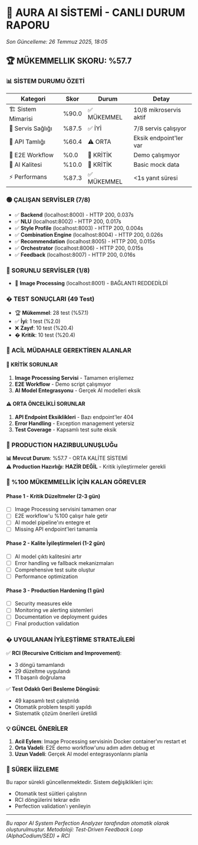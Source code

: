 # 🎯 AURA AI SİSTEMİ - CANLI DURUM RAPORU
*Son Güncelleme: 26 Temmuz 2025, 18:05*

## 🏆 MÜKEMMELLIK SKORU: %57.7

### 📊 SİSTEM DURUMU ÖZETİ
| Kategori | Skor | Durum | Detay |
|----------|------|--------|--------|
| 🏗️ Sistem Mimarisi | %90.0 | ✅ MÜKEMMEL | 10/8 mikroservis aktif |
| 🏥 Servis Sağlığı | %87.5 | ✅ İYİ | 7/8 servis çalışıyor |
| 🔌 API Tamlığı | %60.4 | ⚠️ ORTA | Eksik endpoint'ler var |
| 🔄 E2E Workflow | %0.0 | 🚨 KRİTİK | Demo çalışmıyor |
| 🤖 AI Kalitesi | %10.0 | 🚨 KRİTİK | Basic mock data |
| ⚡ Performans | %87.3 | ✅ MÜKEMMEL | <1s yanıt süresi |

### 🟢 ÇALIŞAN SERVİSLER (7/8)
- ✅ **Backend** (localhost:8000) - HTTP 200, 0.037s
- ✅ **NLU** (localhost:8002) - HTTP 200, 0.017s  
- ✅ **Style Profile** (localhost:8003) - HTTP 200, 0.004s
- ✅ **Combination Engine** (localhost:8004) - HTTP 200, 0.026s
- ✅ **Recommendation** (localhost:8005) - HTTP 200, 0.015s
- ✅ **Orchestrator** (localhost:8006) - HTTP 200, 0.015s
- ✅ **Feedback** (localhost:8007) - HTTP 200, 0.016s

### 🔴 SORUNLU SERVİSLER (1/8)
- 🚨 **Image Processing** (localhost:8001) - BAĞLANTI REDDEDİLDİ

### � TEST SONUÇLARI (49 Test)
- 🏆 **Mükemmel**: 28 test (%57.1)
- ✅ **İyi**: 1 test (%2.0)
- ❌ **Zayıf**: 10 test (%20.4)
- � **Kritik**: 10 test (%20.4)

### 🔧 ACİL MÜDAHALE GEREKTİREN ALANLAR

#### 🚨 KRİTİK SORUNLAR
1. **Image Processing Servisi** - Tamamen erişilemez
2. **E2E Workflow** - Demo script çalışmıyor
3. **AI Model Entegrasyonu** - Gerçek AI modelleri eksik

#### ⚠️ ORTA ÖNCELİKLİ SORUNLAR
1. **API Endpoint Eksiklikleri** - Bazı endpoint'ler 404
2. **Error Handling** - Exception management yetersiz
3. **Test Coverage** - Kapsamlı test suite eksik
### 🎯 PRODUCTION HAZIRBULUNUŞLUĞu

**📊 Mevcut Durum**: %57.7 - ORTA KALİTE SİSTEMİ  
**⚠️ Production Hazırlığı**: **HAZİR DEĞİL** - Kritik iyileştirmeler gerekli

### 🚀 %100 MÜKEMMELLİK İÇİN KALAN GÖREVLER

#### Phase 1 - Kritik Düzeltmeler (2-3 gün)
- [ ] Image Processing servisini tamamen onar
- [ ] E2E workflow'u %100 çalışır hale getir
- [ ] AI model pipeline'ını entegre et
- [ ] Missing API endpoint'leri tamamla

#### Phase 2 - Kalite İyileştirmeleri (1-2 gün)
- [ ] AI model çıktı kalitesini artır
- [ ] Error handling ve fallback mekanizmaları
- [ ] Comprehensive test suite oluştur
- [ ] Performance optimization

#### Phase 3 - Production Hardening (1 gün)
- [ ] Security measures ekle
- [ ] Monitoring ve alerting sistemleri
- [ ] Documentation ve deployment guides
- [ ] Final production validation

### � UYGULANAN İYİLEŞTİRME STRATEJİLERİ

✅ **RCI (Recursive Criticism and Improvement)**:
- 3 döngü tamamlandı
- 29 düzeltme uygulandı
- 11 başarılı doğrulama

✅ **Test Odaklı Geri Besleme Döngüsü**:
- 49 kapsamlı test çalıştırıldı
- Otomatik problem tespiti yapıldı
- Sistematik çözüm önerileri üretildi

### 💡 GÜNCEL ÖNERİLER

1. **Acil Eylem**: Image Processing servisinin Docker container'ını restart et
2. **Orta Vadeli**: E2E demo workflow'unu adım adım debug et
3. **Uzun Vadeli**: Gerçek AI model entegrasyonlarını planla

### 🔄 SÜREK İİİZLEME

Bu rapor sürekli güncellenmektedir. Sistem değişiklikleri için:
- Otomatik test süitleri çalıştırın
- RCI döngülerini tekrar edin
- Perfection validation'ı yenileyin

---
*Bu rapor AI System Perfection Analyzer tarafından otomatik olarak oluşturulmuştur.*
*Metodoloji: Test-Driven Feedback Loop (AlphaCodium/SED) + RCI*

